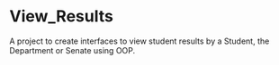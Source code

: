 # View_Results
A project to create interfaces to view student results by a Student, the Department or Senate using OOP.

